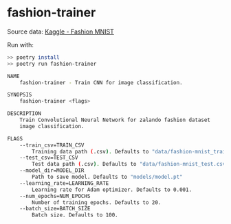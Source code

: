 # fashion-trainer

Source data: [Kaggle - Fashion MNIST](https://www.kaggle.com/zalando-research/fashionmnist/data?select=fashion-mnist_train.csvm)

Run with:
```bash
>> poetry install
>> poetry run fashion-trainer
```


```bash
NAME
    fashion-trainer - Train CNN for image classification.

SYNOPSIS
    fashion-trainer <flags>

DESCRIPTION
    Train Convolutional Neural Network for zalando fashion dataset
    image classification.

FLAGS
    --train_csv=TRAIN_CSV
        Training data path (.csv). Defaults to "data/fashion-mnist_train.csv"
    --test_csv=TEST_CSV
        Test data path (.csv). Defaults to "data/fashion-mnist_test.csv"
    --model_dir=MODEL_DIR
        Path to save model. Defaults to "models/model.pt"
    --learning_rate=LEARNING_RATE
        Learning rate for Adam optimizer. Defaults to 0.001.
    --num_epochs=NUM_EPOCHS
        Number of training epochs. Defaults to 20.
    --batch_size=BATCH_SIZE
        Batch size. Defaults to 100.

```
